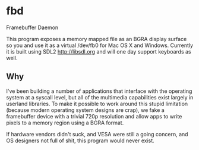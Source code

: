 fbd
===

Framebuffer Daemon

This program exposes a memory mapped file as an BGRA display surface so you and use it as a virtual /dev/fb0 for
Mac OS X and Windows.  Currently it is built using SDL2 http://libsdl.org and will one day support keyboards as well.


Why
---

I've been building a number of applications that interface with the operating system at a syscall level, but all of
the multimedia capabilities exist largely in userland libraries.  To make it possible to work around this stupid 
limitation (because modern operating system designs are crap), we fake a framebuffer device with a trivial 720p 
resolution and allow apps to write pixels to a memory region using a BGRA format.  

If hardware vendors didn't suck, and VESA were still a going concern, and OS designers not full of shit, this 
program would never exist.

